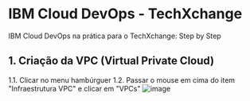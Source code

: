 # IBM Cloud DevOps - TechXchange
IBM Cloud DevOps na prática para o TechXchange: Step by Step

## 1. Criação da VPC (Virtual Private Cloud)
1.1. Clicar no menu hambúrguer
1.2. Passar o mouse em cima do item "Infraestrutura VPC" e clicar em "VPCs"
![image](https://github.com/mguedes352/ibmcloud-devops-techxchange/assets/79527238/bb935046-7d66-4df5-a273-777fdfb24fdb)


